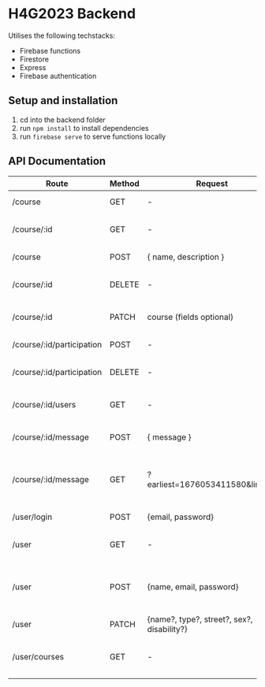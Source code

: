 # H4G2023 Backend

Utilises the following techstacks:
* Firebase functions
* Firestore
* Express
* Firebase authentication

## Setup and installation
1. cd into the backend folder
1. run `npm install` to install dependencies
1. run `firebase serve` to serve functions locally

## API Documentation

| **Route**                 | **Method** | **Request**                                | **Response**                              | **Description**                           |
|---------------------------|------------|--------------------------------------------|-------------------------------------------|-------------------------------------------|
| /course                   | GET        | -                                          | course[]                                  | Gets all courses                          |
| /course/:id               | GET        | -                                          | course                                    | Gets course of given id                   |
| /course                   | POST       | { name, description }                      | course                                    | Adds a new course                         |
| /course/:id               | DELETE     | -                                          | course                                    | Deletes course of given id                |
| /course/:id               | PATCH      | course (fields optional)                   | course                                    | Updates a course of given id              |
| /course/:id/participation | POST       | -                                          | { join: true }                            | Join course of given id                   |
| /course/:id/participation | DELETE     | -                                          | { join: false }                           | Leave course of given id                  |
| /course/:id/users         | GET        | -                                          | user[]                                    | Gets all users in a course                |
| /course/:id/message       | POST       | { message }                                | message                                   | Creates a message in the course           |
| /course/:id/message       | GET        | ?earliest=1676053411580&limit=5            | { earliest, latest, messages: message[] } | Retrieves series of messages              |
| /user/login               | POST       | {email, password}                          | { token }                                 | Retrieves login token                     |
| /user                     | GET        | -                                          | user                                      | Gets logged in user details               |
| /user                     | POST       | {name, email, password}                    | { token }                                 | Creates account and retrieves login token |
| /user                     | PATCH      | {name?, type?, street?, sex?, disability?} | { message }                               | Updates user details                      |
| /user/courses             | GET        | -                                          | course[]                                  | Get all courses that user joined          |